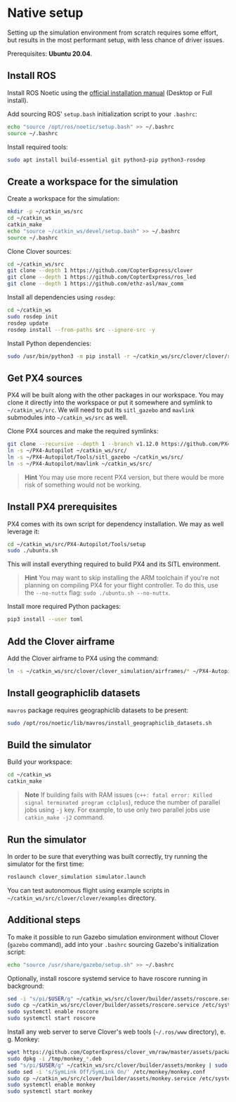 # Native setup

Setting up the simulation environment from scratch requires some effort, but results in the most performant setup, with less chance of driver issues.

<!-- > **Hint** See up-to-date commands set for installation Clover simulation software in the script, that builds the virtual machine image with the simulator: [`install_software.sh`](https://github.com/CopterExpress/clover_vm/blob/master/scripts/install_software.sh). -->

Prerequisites: **Ubuntu 20.04**.

## Install ROS

Install ROS Noetic using the [official installation manual](http://wiki.ros.org/noetic/Installation/Ubuntu) (Desktop or Full install).

Add sourcing ROS' `setup.bash` initialization script to your `.bashrc`:

```bash
echo "source /opt/ros/noetic/setup.bash" >> ~/.bashrc
source ~/.bashrc
```

Install required tools:

```bash
sudo apt install build-essential git python3-pip python3-rosdep
```

## Create a workspace for the simulation

Create a workspace for the simulation:

```bash
mkdir -p ~/catkin_ws/src
cd ~/catkin_ws
catkin_make
echo "source ~/catkin_ws/devel/setup.bash" >> ~/.bashrc
source ~/.bashrc
```

Clone Clover sources:

```bash
cd ~/catkin_ws/src
git clone --depth 1 https://github.com/CopterExpress/clover
git clone --depth 1 https://github.com/CopterExpress/ros_led
git clone --depth 1 https://github.com/ethz-asl/mav_comm
```

Install all dependencies using `rosdep`:

```bash
cd ~/catkin_ws
sudo rosdep init
rosdep update
rosdep install --from-paths src --ignore-src -y
```

Install Python dependencies:

```bash
sudo /usr/bin/python3 -m pip install -r ~/catkin_ws/src/clover/clover/requirements.txt
```

## Get PX4 sources

PX4 will be built along with the other packages in our workspace. You may clone it directly into the workspace or put it somewhere and symlink to `~/catkin_ws/src`. We will need to put its `sitl_gazebo` and `mavlink` submodules into `~/catkin_ws/src` as well.

Clone PX4 sources and make the required symlinks:

```bash
git clone --recursive --depth 1 --branch v1.12.0 https://github.com/PX4/PX4-Autopilot.git ~/PX4-Autopilot
ln -s ~/PX4-Autopilot ~/catkin_ws/src/
ln -s ~/PX4-Autopilot/Tools/sitl_gazebo ~/catkin_ws/src/
ln -s ~/PX4-Autopilot/mavlink ~/catkin_ws/src/
```

> **Hint** You may use more recent PX4 version, but there would be more risk of something would not be working.

## Install PX4 prerequisites

PX4 comes with its own script for dependency installation. We may as well leverage it:

```bash
cd ~/catkin_ws/src/PX4-Autopilot/Tools/setup
sudo ./ubuntu.sh
```

This will install everything required to build PX4 and its SITL environment.

> **Hint** You may want to skip installing the ARM toolchain if you're not planning on compiling PX4 for your flight controller. To do this, use the `--no-nuttx` flag: `sudo ./ubuntu.sh --no-nuttx`.

Install more required Python packages:

```bash
pip3 install --user toml
```

## Add the Clover airframe

Add the Clover airframe to PX4 using the command:

```bash
ln -s ~/catkin_ws/src/clover/clover_simulation/airframes/* ~/PX4-Autopilot/ROMFS/px4fmu_common/init.d-posix/airframes/
```

## Install geographiclib datasets

`mavros` package requires geographiclib datasets to be present:

```bash
sudo /opt/ros/noetic/lib/mavros/install_geographiclib_datasets.sh
```

## Build the simulator

Build your workspace:

```bash
cd ~/catkin_ws
catkin_make
```

> **Note** If building fails with RAM issues (`c++: fatal error: Killed signal terminated program cc1plus`), reduce the number of parallel jobs using `-j` key. For example, to use only two parallel jobs use `catkin_make -j2` command.

## Run the simulator

In order to be sure that everything was built correctly, try running the simulator for the first time:

```bash
roslaunch clover_simulation simulator.launch
```

You can test autonomous flight using example scripts in `~/catkin_ws/src/clover/clover/examples` directory.

## Additional steps

To make it possible to run Gazebo simulation environment without Clover (`gazebo` command), add into your `.bashrc` sourcing Gazebo's initialization script:

```bash
echo "source /usr/share/gazebo/setup.sh" >> ~/.bashrc
```

Optionally, install roscore systemd service to have roscore running in background:

```bash
sed -i "s/pi/$USER/g" ~/catkin_ws/src/clover/builder/assets/roscore.service
sudo cp ~/catkin_ws/src/clover/builder/assets/roscore.service /etc/systemd/system
sudo systemctl enable roscore
sudo systemctl start roscore
```

Install any web server to serve Clover's web tools (`~/.ros/www` directory), e. g. Monkey:

```bash
wget https://github.com/CopterExpress/clover_vm/raw/master/assets/packages/monkey_1.6.9-1_$(dpkg --print-architecture).deb -P /tmp
sudo dpkg -i /tmp/monkey_*.deb
sed "s/pi/$USER/g" ~/catkin_ws/src/clover/builder/assets/monkey | sudo tee /etc/monkey/sites/default
sudo sed -i 's/SymLink Off/SymLink On/' /etc/monkey/monkey.conf
sudo cp ~/catkin_ws/src/clover/builder/assets/monkey.service /etc/systemd/system/monkey.service
sudo systemctl enable monkey
sudo systemctl start monkey
```

